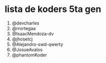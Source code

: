 # lista de koders 5ta gen

1. @devcharles
2. @rrortegaa
3. @IsaacMendoza-dv
4. @jhosetcj
5. @Alejandro-swd-qwerty
6. @JosueAvalos
7. @phantomKoder